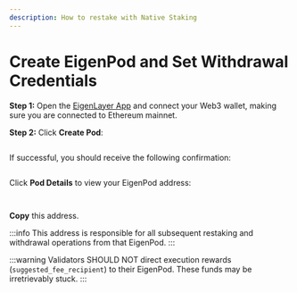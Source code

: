 ```yaml
---
description: How to restake with Native Staking
---
```


# Create EigenPod and Set Withdrawal Credentials

**Step 1:** Open the [EigenLayer App](http://app.eigenlayer.xyz/) and connect your Web3 wallet, making sure you are connected to Ethereum mainnet.

**Step 2:** Click **Create Pod**:

<figure><img src="../../../../.gitbook/assets/Screen Shot 2023-06-14 at 12.02.49 PM.jpeg" alt=""/><figcaption></figcaption></figure>

If successful, you should receive the following confirmation:

<figure><img src="../../../../.gitbook/assets/Screen Shot 2023-06-14 at 12.02.57 PM.jpeg" alt=""/><figcaption></figcaption></figure>

Click **Pod Details** to view your EigenPod address:

<figure><img src="../../../../.gitbook/assets/Screen Shot 2023-06-14 at 12.03.34 PM.jpeg" alt=""/><figcaption></figcaption></figure>

<figure><img src="../../../../.gitbook/assets/Screen Shot 2023-06-14 at 12.07.05 PM.jpeg" alt=""/><figcaption></figcaption></figure>

**Copy** this address.

:::info
This address is responsible for all subsequent restaking and withdrawal operations from that EigenPod.
:::

:::warning
Validators SHOULD NOT direct execution rewards (`suggested_fee_recipient`) to their EigenPod. These funds may be irretrievably stuck.
:::
